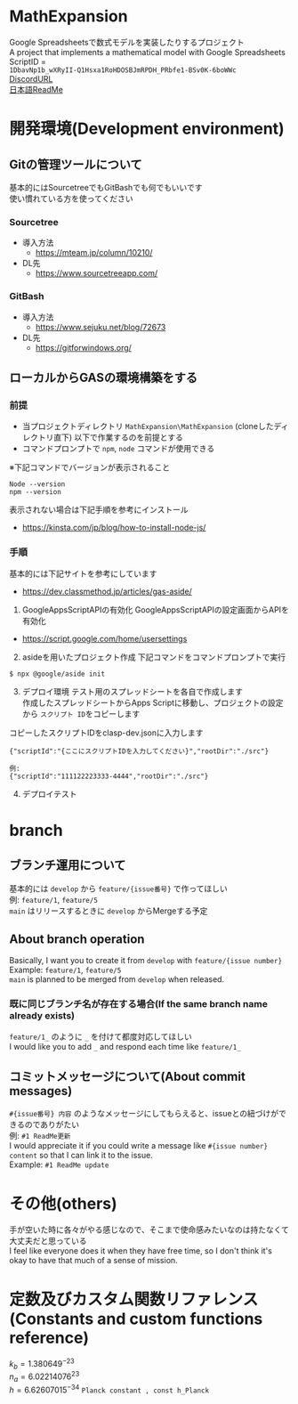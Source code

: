 <!--
Copyright 2023 MathExpansion

Licensed under the Apache License, Version 2.0 (the "License");
you may not use this file except in compliance with the License.
You may obtain a copy of the License at

      http://www.apache.org/licenses/LICENSE-2.0

Unless required by applicable law or agreed to in writing, software
distributed under the License is distributed on an "AS IS" BASIS,
WITHOUT WARRANTIES OR CONDITIONS OF ANY KIND, either express or implied.
See the License for the specific language governing permissions and
limitations under the License.
-->
# MathExpansion
Google Spreadsheetsで数式モデルを実装したりするプロジェクト  
A project that implements a mathematical model with Google Spreadsheets  
ScriptID =  
`1DbavNp1b_wXRyII-Q1Hsxa1RoHDOSBJmRPDH_PRbfe1-BSv0K-6boWWc`  
[DiscordURL](https://discord.gg/tKj4anHgu8)  
[日本語ReadMe](docs/README_JA.md)
  
# 開発環境(Development environment)
## Gitの管理ツールについて
基本的にはSourcetreeでもGitBashでも何でもいいです  
使い慣れている方を使ってください  
  
### Sourcetree
- 導入方法
  - https://mteam.jp/column/10210/
- DL先
  - https://www.sourcetreeapp.com/

### GitBash
- 導入方法
  - https://www.sejuku.net/blog/72673
- DL先
  - https://gitforwindows.org/
    
## ローカルからGASの環境構築をする

### 前提
- 当プロジェクトディレクトリ `MathExpansion\MathExpansion` (cloneしたディレクトリ直下) 以下で作業するのを前提とする
- コマンドプロンプトで `npm`, `node` コマンドが使用できる
  
※下記コマンドでバージョンが表示されること  
```
Node --version
npm --version
```
表示されない場合は下記手順を参考にインストール
- https://kinsta.com/jp/blog/how-to-install-node-js/
  
### 手順
基本的には下記サイトを参考にしています
- https://dev.classmethod.jp/articles/gas-aside/

1. GoogleAppsScriptAPIの有効化
GoogleAppsScriptAPIの設定画面からAPIを有効化  
- https://script.google.com/home/usersettings
  
2. asideを用いたプロジェクト作成
下記コマンドをコマンドプロンプトで実行
```
$ npx @google/aside init
```

3. デプロイ環境
テスト用のスプレッドシートを各自で作成します  
作成したスプレッドシートからApps Scriptに移動し、プロジェクトの設定から `スクリプト ID`をコピーします  

コピーしたスクリプトIDをclasp-dev.jsonに入力します

```
{"scriptId":"{ここにスクリプトIDを入力してください}","rootDir":"./src"}

例:
{"scriptId":"111122223333-4444","rootDir":"./src"}
```

4. デプロイテスト


# branch
## ブランチ運用について
基本的には `develop` から `feature/{issue番号}` で作ってほしい  
例: `feature/1`, `feature/5`  
`main` はリリースするときに `develop` からMergeする予定  

## About branch operation
Basically, I want you to create it from `develop` with `feature/{issue number}`  
Example: `feature/1`, `feature/5`  
`main` is planned to be merged from `develop` when released.  
 
  
### 既に同じブランチ名が存在する場合(If the same branch name already exists)
`feature/1_` のように `_` を付けて都度対応してほしい  
I would like you to add `_` and respond each time like `feature/1_`  
  
## コミットメッセージについて(About commit messages)
`#{issue番号} 内容` のようなメッセージにしてもらえると、issueとの紐づけができるのでありがたい  
例: `#1 ReadMe更新`  
I would appreciate it if you could write a message like `#{issue number} content` so that I can link it to the issue.  
Example: `#1 ReadMe update`  
  
# その他(others)
手が空いた時に各々がやる感じなので、そこまで使命感みたいなのは持たなくて大丈夫だと思っている  
I feel like everyone does it when they have free time, so I don't think it's okay to have that much of a sense of mission.  
  
# 定数及びカスタム関数リファレンス(Constants and custom functions reference)

$k_b = 1.380649^{-23}$  
$n_a = 6.02214076^{23}$  
$h = 6.62607015^{-34}$ `Planck constant , const h_Planck`  
